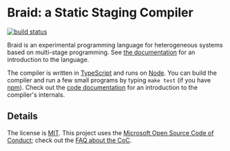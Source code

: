 Braid: a Static Staging Compiler
================================

[![build status](https://circleci.com/gh/sampsyo/braid.svg?style=shield)](https://circleci.com/gh/sampsyo/braid)

Braid is an experimental programming language for heterogeneous systems based on multi-stage programming. See [the documentation][docs] for an introduction to the language.

The compiler is written in [TypeScript][] and runs on [Node][].
You can build the compiler and run a few small programs by typing `make test` (if you have [npm][]).
Check out the [code documentation][hacking] for an introduction to the compiler's internals.

[npm]: https://www.npmjs.com/
[Node]: https://nodejs.org/
[TypeScript]: http://www.typescriptlang.org/
[docs]: http://microsoft.github.io/staticstaging/docs/
[hacking]: http://microsoft.github.io/staticstaging/docs/hacking.html

## Details

The license is [MIT][].
This project uses the [Microsoft Open Source Code of Conduct][coc]; check out the [FAQ about the CoC][cocfaq].

[MIT]: https://opensource.org/licenses/MIT
[coc]: https://opensource.microsoft.com/codeofconduct/
[cocfaq]: https://opensource.microsoft.com/codeofconduct/faq/
